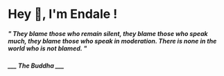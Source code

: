<h1 title="head"> Hey 👋, I'm Endale !</h1>

**<h5><i>" They blame those who remain silent, they blame those who speak much, they blame those who speak in moderation. There is none in the world who is not blamed. "</i></h5>**

*<b>___ The Buddha ___</b>*
